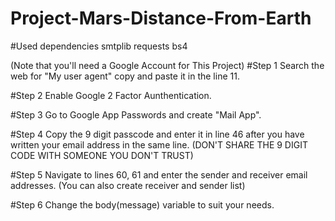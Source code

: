 # Project-Mars-Distance-From-Earth

#Used dependencies
smtplib
requests
bs4

(Note that you'll need a Google Account for This Project)
#Step 1
Search the web for "My user agent" copy and paste it in the line 11.

#Step 2
Enable Google 2 Factor Aunthentication.

#Step 3
Go to Google App Passwords and create "Mail App".

#Step 4
Copy the 9 digit passcode and enter it in line 46 after you have written your email address in the same line.
(DON'T SHARE THE 9 DIGIT CODE WITH SOMEONE YOU DON'T TRUST)

#Step 5
Navigate to lines 60, 61 and enter the sender and receiver email addresses.
(You can also create receiver and sender list)

#Step 6
Change the body(message) variable to suit your needs.
